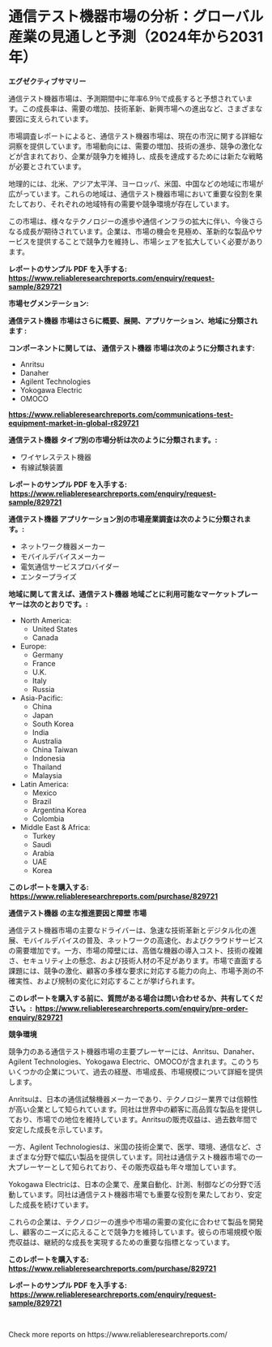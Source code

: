 <p><h1>通信テスト機器市場の分析：グローバル産業の見通しと予測（2024年から2031年）</h1></p><p><strong>エグゼクティブサマリー</strong></p>
<p><p>通信テスト機器市場は、予測期間中に年率6.9％で成長すると予想されています。この成長率は、需要の増加、技術革新、新興市場への進出など、さまざまな要因に支えられています。</p><p>市場調査レポートによると、通信テスト機器市場は、現在の市況に関する詳細な洞察を提供しています。市場動向には、需要の増加、技術の進歩、競争の激化などが含まれており、企業が競争力を維持し、成長を達成するためには新たな戦略が必要とされています。</p><p>地理的には、北米、アジア太平洋、ヨーロッパ、米国、中国などの地域に市場が広がっています。これらの地域は、通信テスト機器市場において重要な役割を果たしており、それぞれの地域特有の需要や競争環境が存在しています。</p><p>この市場は、様々なテクノロジーの進歩や通信インフラの拡大に伴い、今後さらなる成長が期待されています。企業は、市場の機会を見極め、革新的な製品やサービスを提供することで競争力を維持し、市場シェアを拡大していく必要があります。</p></p>
<p><strong>レポートのサンプル PDF を入手する: <a href="https://www.reliableresearchreports.com/enquiry/request-sample/829721">https://www.reliableresearchreports.com/enquiry/request-sample/829721</a></strong></p>
<p><strong>市場セグメンテーション:</strong></p>
<p><strong> 通信テスト機器 市場はさらに概要、展開、アプリケーション、地域に分類されます :</strong></p>
<p><strong>コンポーネントに関しては、 通信テスト機器 市場は次のように分類されます: &nbsp;</strong></p>
<p><ul><li>Anritsu</li><li>Danaher</li><li>Agilent Technologies</li><li>Yokogawa Electric</li><li>OMOCO</li></ul></p>
<p><strong><a href="https://www.reliableresearchreports.com/communications-test-equipment-market-in-global-r829721">https://www.reliableresearchreports.com/communications-test-equipment-market-in-global-r829721</a></strong></p>
<p><strong> 通信テスト機器 タイプ別の市場分析は次のように分類されます。:</strong></p>
<p><ul><li>ワイヤレステスト機器</li><li>有線試験装置</li></ul></p>
<p><strong>レポートのサンプル PDF を入手する: &nbsp;<a href="https://www.reliableresearchreports.com/enquiry/request-sample/829721">https://www.reliableresearchreports.com/enquiry/request-sample/829721</a></strong></p>
<p><strong> 通信テスト機器 アプリケーション別の市場産業調査は次のように分類されます。:</strong></p>
<p><ul><li>ネットワーク機器メーカー</li><li>モバイルデバイスメーカー</li><li>電気通信サービスプロバイダー</li><li>エンタープライズ</li></ul></p>
<p><strong>地域に関して言えば、通信テスト機器 地域ごとに利用可能なマーケットプレーヤーは次のとおりです。:</strong></p>
<p><ul>
    <li>
        North America:
        <ul>
            <li>United States</li>
            <li>Canada</li>
        </ul>
    </li>
    <li>
        Europe:
        <ul>
            <li>Germany</li>
            <li>France</li>
            <li>U.K.</li>
            <li>Italy</li>
            <li>Russia</li>
        </ul>
    </li>
    <li>
        Asia-Pacific:
        <ul>
            <li>China</li>
            <li>Japan</li>
            <li>South Korea</li>
            <li>India</li>
            <li>Australia</li>
            <li>China Taiwan</li>
            <li>Indonesia</li>
            <li>Thailand</li>
            <li>Malaysia</li>
        </ul>
    </li>
    <li>
        Latin America:
        <ul>
            <li>Mexico</li>
            <li>Brazil</li>
            <li>Argentina Korea</li>
            <li>Colombia</li>
        </ul>
    </li>
    <li>
        Middle East & Africa:
        <ul>
            <li>Turkey</li>
            <li>Saudi</li>
            <li>Arabia</li>
            <li>UAE</li>
            <li>Korea</li>
        </ul>
    </li>
    </ul></p>
<p><strong>このレポートを購入する: &nbsp;<a href="https://www.reliableresearchreports.com/purchase/829721">https://www.reliableresearchreports.com/purchase/829721</a></strong></p>
<p><strong>通信テスト機器 の主な推進要因と障壁 市場</strong></p>
<p><p>通信テスト機器市場の主要なドライバーは、急速な技術革新とデジタル化の進展、モバイルデバイスの普及、ネットワークの高速化、およびクラウドサービスの需要増加です。一方、市場の障壁には、高価な機器の導入コスト、技術の複雑さ、セキュリティ上の懸念、および技術人材の不足があります。市場で直面する課題には、競争の激化、顧客の多様な要求に対応する能力の向上、市場予測の不確実性、および規制の変化に対応することが挙げられます。</p></p>
<p><strong>このレポートを購入する前に、質問がある場合は問い合わせるか、共有してください。:&nbsp; <a href="https://www.reliableresearchreports.com/enquiry/pre-order-enquiry/829721">https://www.reliableresearchreports.com/enquiry/pre-order-enquiry/829721</a></strong></p>
<p><strong>競争環境</strong></p>
<p><p>競争力のある通信テスト機器市場の主要プレーヤーには、Anritsu、Danaher、Agilent Technologies、Yokogawa Electric、OMOCOが含まれます。このうちいくつかの企業について、過去の経歴、市場成長、市場規模について詳細を提供します。</p><p>Anritsuは、日本の通信試験機器メーカーであり、テクノロジー業界では信頼性が高い企業として知られています。同社は世界中の顧客に高品質な製品を提供しており、市場での地位を維持しています。Anritsuの販売収益は、過去数年間で安定した成長を示しています。</p><p>一方、Agilent Technologiesは、米国の技術企業で、医学、環境、通信など、さまざまな分野で幅広い製品を提供しています。同社は通信テスト機器市場での一大プレーヤーとして知られており、その販売収益も年々増加しています。</p><p>Yokogawa Electricは、日本の企業で、産業自動化、計測、制御などの分野で活動しています。同社は通信テスト機器市場でも重要な役割を果たしており、安定した成長を続けています。</p><p>これらの企業は、テクノロジーの進歩や市場の需要の変化に合わせて製品を開発し、顧客のニーズに応えることで競争力を維持しています。彼らの市場規模や販売収益は、継続的な成長を実現するための重要な指標となっています。</p></p>
<p><strong>このレポートを購入する: &nbsp; <a href="https://www.reliableresearchreports.com/purchase/829721">https://www.reliableresearchreports.com/purchase/829721</a></strong></p>
<p><strong>レポートのサンプル PDF を入手する: &nbsp;<a href="https://www.reliableresearchreports.com/enquiry/request-sample/829721">https://www.reliableresearchreports.com/enquiry/request-sample/829721</a></strong><strong></strong></p>
<p>&nbsp;</p>
<p>Check more reports on https://www.reliableresearchreports.com/</p>